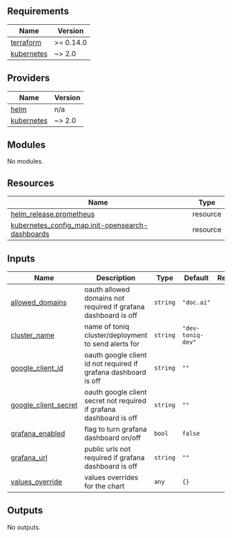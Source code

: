## Requirements

| Name | Version |
|------|---------|
| <a name="requirement_terraform"></a> [terraform](#requirement\_terraform) | >= 0.14.0 |
| <a name="requirement_kubernetes"></a> [kubernetes](#requirement\_kubernetes) | ~> 2.0 |

## Providers

| Name | Version |
|------|---------|
| <a name="provider_helm"></a> [helm](#provider\_helm) | n/a |
| <a name="provider_kubernetes"></a> [kubernetes](#provider\_kubernetes) | ~> 2.0 |

## Modules

No modules.

## Resources

| Name | Type |
|------|------|
| [helm_release.prometheus](https://registry.terraform.io/providers/hashicorp/helm/latest/docs/resources/release) | resource |
| [kubernetes_config_map.init-opensearch-dashboards](https://registry.terraform.io/providers/hashicorp/kubernetes/latest/docs/resources/config_map) | resource |

## Inputs

| Name | Description | Type | Default | Required |
|------|-------------|------|---------|:--------:|
| <a name="input_allowed_domains"></a> [allowed\_domains](#input\_allowed\_domains) | oauth allowed domains not required if grafana dashboard is off | `string` | `"doc.ai"` | no |
| <a name="input_cluster_name"></a> [cluster\_name](#input\_cluster\_name) | name of toniq cluster/deployment to send alerts for | `string` | `"dev-toniq-dev"` | no |
| <a name="input_google_client_id"></a> [google\_client\_id](#input\_google\_client\_id) | oauth google client id not required if grafana dashboard is off | `string` | `""` | no |
| <a name="input_google_client_secret"></a> [google\_client\_secret](#input\_google\_client\_secret) | oauth google client secret not required if grafana dashboard is off | `string` | `""` | no |
| <a name="input_grafana_enabled"></a> [grafana\_enabled](#input\_grafana\_enabled) | flag to turn grafana dashboard on/off | `bool` | `false` | no |
| <a name="input_grafana_url"></a> [grafana\_url](#input\_grafana\_url) | public urls not required if grafana dashboard is off | `string` | `""` | no |
| <a name="input_values_override"></a> [values\_override](#input\_values\_override) | values overrides for the chart | `any` | `{}` | no |

## Outputs

No outputs.
